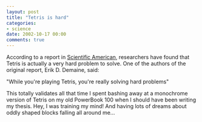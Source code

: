 ```yaml
---
layout: post
title: "Tetris is hard"
categories:
- science
date: 2002-10-17 00:00
comments: true
---
```


<p>According to a report in <a href="http://www.sciam.com/article.cfm?chanID=sa003&amp;articleID=000EB124-AE08-1DBD-94E2809EC5880108">Scientific American</a>, researchers have found that Tetris is actually a very hard problem to solve. One of the authors of the original report, Erik D. Demaine, said:</p>

<p>"While you're playing Tetris, you're really solving hard problems"</p>

<p>This totally validates all that time I spent bashing away at a monochrome version of Tetris on my old PowerBook 100 when I should have been writing my thesis. Hey, I was training my mind! And having lots of dreams about oddly shaped blocks falling all around me...</p>


